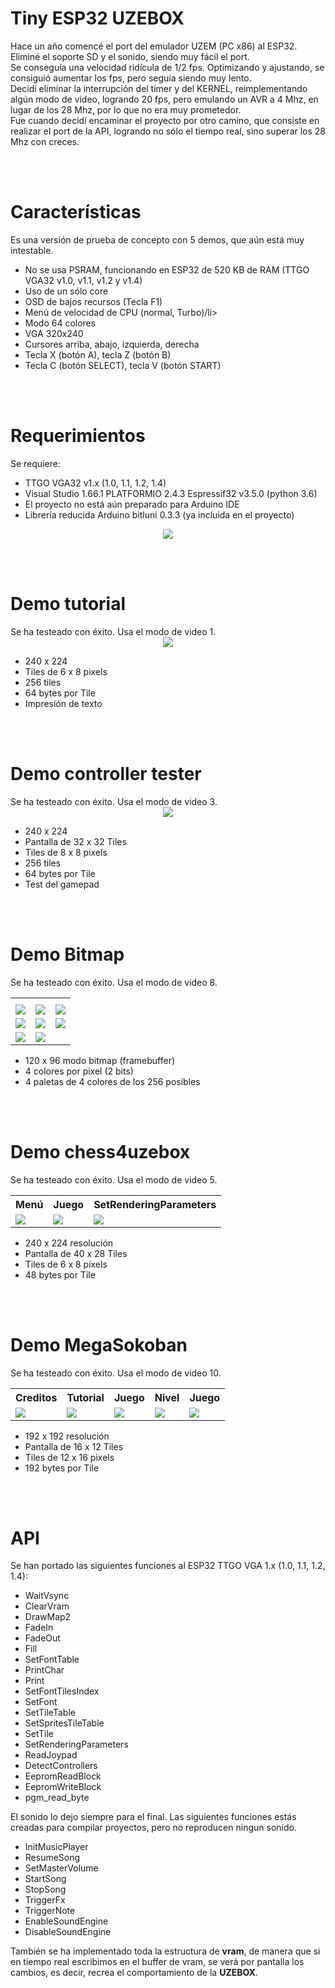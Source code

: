 # Tiny ESP32 UZEBOX
Hace un año comencé el port del emulador UZEM (PC x86) al ESP32. Eliminé el soporte SD y el sonido, siendo muy fácil el port.<br>
Se conseguía una velocidad ridícula de 1/2 fps. Optimizando y ajustando, se consiguió aumentar los fps, pero seguía siendo muy lento.<br>
Decidí eliminar la interrupción del timer y del KERNEL, reimplementando algún modo de video, logrando 20 fps, pero emulando un AVR a 4 Mhz, en lugar de los 28 Mhz, por lo que no era muy prometedor.<br>
Fue cuando decidí encaminar el proyecto por otro camino, que consiste en realizar el port de la API, logrando no sólo el tiempo real, sino superar los 28 Mhz con creces.

<br><br>
<h1>Características</h1>
Es una versión de prueba de concepto con 5 demos, que aún está muy intestable.
<ul>
 <li>No se usa PSRAM, funcionando en ESP32 de 520 KB de RAM (TTGO VGA32 v1.0, v1.1, v1.2 y v1.4)</li>
 <li>Uso de un sólo core</li>
 <li>OSD de bajos recursos (Tecla F1)</li>
 <li>Menú de velocidad de CPU (normal, Turbo)/li>
 <li>Modo 64 colores</li>
 <li>VGA 320x240</li>
 <li>Cursores arriba, abajo, izquierda, derecha</li>
 <li>Tecla X (botón A), tecla Z (botón B)</li>
 <li>Tecla C (botón SELECT), tecla V (botón START)</li>
</ul>


<br><br>
<h1>Requerimientos</h1>
Se requiere:
<ul>
 <li>TTGO VGA32 v1.x (1.0, 1.1, 1.2, 1.4)</li>
 <li>Visual Studio 1.66.1 PLATFORMIO 2.4.3 Espressif32 v3.5.0 (python 3.6)</li>
 <li>El proyecto no está aún preparado para Arduino IDE</li>
 <li>Librería reducida Arduino bitluni 0.3.3 (ya incluida en el proyecto)</li>
</ul>
<center><img src='https://raw.githubusercontent.com/rpsubc8/ESP32TinyUzebox/main/preview/ttgovga32v12.jpg'></center>


<br><br>
<h1>Demo tutorial</h1>
Se ha testeado con éxito. Usa el modo de video 1.
<center><img src='https://raw.githubusercontent.com/rpsubc8/ESP32TinyUzebox/main/preview/demos/tutorial.gif'></center>
<ul>
 <li>240 x 224</li> 
 <li>Tiles de 6 x 8 pixels</li>
 <li>256 tiles</li>
 <li>64 bytes por Tile</li>
 <li>Impresión de texto</li>
</ul>


<br><br>
<h1>Demo controller tester</h1>
Se ha testeado con éxito. Usa el modo de video 3.
<center><img src='https://raw.githubusercontent.com/rpsubc8/ESP32TinyUzebox/main/preview/demos/controllertester.gif'></center>
<ul>
 <li>240 x 224</li> 
 <li>Pantalla de 32 x 32 Tiles</li>
 <li>Tiles de 8 x 8 pixels</li>
 <li>256 tiles</li>
 <li>64 bytes por Tile</li>
 <li>Test del gamepad</li>
</ul>


<br><br>
<h1>Demo Bitmap</h1>
Se ha testeado con éxito. Usa el modo de video 8.
<center>
 <table>
  <tr>
   <th></th>
   <th></th>
   <th></th>
  </tr>
  <tr>
   <td><img src='https://raw.githubusercontent.com/rpsubc8/ESP32TinyUzebox/main/preview/demos/bitmapdemo01.gif'></td>
   <td><img src='https://raw.githubusercontent.com/rpsubc8/ESP32TinyUzebox/main/preview/demos/bitmapdemo02.gif'></td>
   <td><img src='https://raw.githubusercontent.com/rpsubc8/ESP32TinyUzebox/main/preview/demos/bitmapdemo03.gif'></td>
  </tr>
  <tr>
   <td><img src='https://raw.githubusercontent.com/rpsubc8/ESP32TinyUzebox/main/preview/demos/bitmapdemo04.gif'></td>
   <td><img src='https://raw.githubusercontent.com/rpsubc8/ESP32TinyUzebox/main/preview/demos/bitmapdemo05.gif'></td>
   <td><img src='https://raw.githubusercontent.com/rpsubc8/ESP32TinyUzebox/main/preview/demos/bitmapdemo06.gif'> </td>
  </tr>
  <tr>
   <td><img src='https://raw.githubusercontent.com/rpsubc8/ESP32TinyUzebox/main/preview/demos/bitmapdemo07.gif'></td>
   <td><img src='https://raw.githubusercontent.com/rpsubc8/ESP32TinyUzebox/main/preview/demos/bitmapdemo08.gif'></td>
   <td></td>
  </tr>
 </table> 
</center> 
<ul>
 <li>120 x 96 modo bitmap (framebuffer)</li> 
 <li>4 colores por pixel (2 bits)</li>
 <li>4 paletas de 4 colores de los 256 posibles</li> 
</ul>
 

<br><br>
<h1>Demo chess4uzebox</h1>
Se ha testeado con éxito. Usa el modo de video 5.
<center>
 <table>
  <tr>
   <th>Menú</th>
   <th>Juego</th>
   <th>SetRenderingParameters</th>
  </tr>
  <tr>
   <td><img src='https://raw.githubusercontent.com/rpsubc8/ESP32TinyUzebox/main/preview/demos/chess4uzebox01.gif'></td>
   <td><img src='https://raw.githubusercontent.com/rpsubc8/ESP32TinyUzebox/main/preview/demos/chess4uzebox02.gif'></td>
   <td><img src='https://raw.githubusercontent.com/rpsubc8/ESP32TinyUzebox/main/preview/demos/chess4uzebox03.gif'></td>
  </tr>
 </table>
</center> 
<ul>
 <li>240 x 224 resolución</li> 
 <li>Pantalla de 40 x 28 Tiles</li>
 <li>Tiles de 6 x 8 pixels</li> 
 <li>48 bytes por Tile</li>
</ul>


<br><br>
<h1>Demo MegaSokoban</h1>
Se ha testeado con éxito. Usa el modo de video 10.
<center>
 <table>
  <tr>
   <th>Creditos</th>
   <th>Tutorial</th>
   <th>Juego</th>
   <th>Nivel</th>
   <th>Juego</th>
  </tr>
  <tr>
   <td><img src='https://raw.githubusercontent.com/rpsubc8/ESP32TinyUzebox/main/preview/demos/megasokoban01.gif'></td>
   <td><img src='https://raw.githubusercontent.com/rpsubc8/ESP32TinyUzebox/main/preview/demos/megasokoban02.gif'></td>
   <td><img src='https://raw.githubusercontent.com/rpsubc8/ESP32TinyUzebox/main/preview/demos/megasokoban03.gif'></td>
   <td><img src='https://raw.githubusercontent.com/rpsubc8/ESP32TinyUzebox/main/preview/demos/megasokoban04.gif'></td>
   <td><img src='https://raw.githubusercontent.com/rpsubc8/ESP32TinyUzebox/main/preview/demos/megasokoban05.gif'></td>
  </tr>
 </table>
</center>
<ul>
 <li>192 x 192 resolución</li> 
 <li>Pantalla de 16 x 12 Tiles</li>
 <li>Tiles de 12 x 16 pixels</li> 
 <li>192 bytes por Tile</li>
</ul>
 
 
<br><br>
<h1>API</h1>
Se han portado las siguientes funciones al ESP32 TTGO VGA 1.x (1.0, 1.1, 1.2, 1.4):
<ul>
 <li>WaitVsync</li> 
 <li>ClearVram</li>
 <li>DrawMap2</li>
 <li>FadeIn</li>
 <li>FadeOut</li>
 <li>Fill</li>
 <li>SetFontTable</li>
 <li>PrintChar</li>
 <li>Print</li>
 <li>SetFontTilesIndex</li>
 <li>SetFont</li>
 <li>SetTileTable</li>
 <li>SetSpritesTileTable</li>
 <li>SetTile</li>
 <li>SetRenderingParameters</li>
 <li>ReadJoypad</li>
 <li>DetectControllers</li>
 <li>EepromReadBlock</li>
 <li>EepromWriteBlock</li>
 <li>pgm_read_byte</li>
</ul>

El sonido lo dejo siempre para el final. Las siguientes funciones estás creadas para compilar proyectos, pero no reproducen ningun sonido.
<ul>
 <li>InitMusicPlayer</li>
 <li>ResumeSong</li>
 <li>SetMasterVolume</li>
 <li>StartSong</li>
 <li>StopSong</li>
 <li>TriggerFx</li>
 <li>TriggerNote</li>
 <li>EnableSoundEngine</li>
 <li>DisableSoundEngine</li>
</ul>
También se ha implementado toda la estructura de <b>vram</b>, de manera que si en tiempo real escribimos en el buffer de vram, se verá por pantalla los cambios, es decir, recrea el comportamiento de la <b>UZEBOX</b>.
<br><br>
